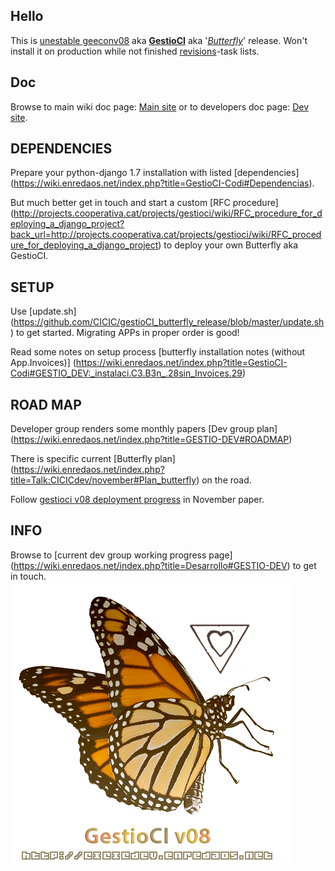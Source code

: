 Hello
---------------
This is [unestable geeconv08](https://wiki.enredaos.net/index.php?title=Talk:CICICdev/november#Road_Mapa_4) aka <b>[GestioCI](https://wiki.enredaos.net/index.php?title=GestioCI)</b> aka '<i>[Butterfly](https://wiki.enredaos.net/index.php?title=Talk:CICICdev/november#Plan_butterfly)</i>' release. 
Won't install it on production while not finished [revisions](https://wiki.enredaos.net/index.php?search=Talk%3ACICICdev_butterfly_rev%2F)-task lists.

Doc
----------------
Browse to main wiki doc page: [Main site](https://wiki.enredaos.net/index.php?title=GestioCI) or to developers doc page: [Dev site](https://wiki.enredaos.net/index.php?title=GestioCI-Desarrollo).

DEPENDENCIES
------------------
Prepare your python-django 1.7 installation with listed [dependencies] (https://wiki.enredaos.net/index.php?title=GestioCI-Codi#Dependencias).

But much better get in touch and start a custom [RFC procedure] (http://projects.cooperativa.cat/projects/gestioci/wiki/RFC_procedure_for_deploying_a_django_project?back_url=http://projects.cooperativa.cat/projects/gestioci/wiki/RFC_procedure_for_deploying_a_django_project) to deploy your own Butterfly aka GestioCI.

SETUP
--------------------
Use [update.sh] (https://github.com/CICIC/gestioCI_butterfly_release/blob/master/update.sh) to get started. Migrating APPs in proper order is good!

Read some notes on setup process [butterfly installation notes (without App.Invoices)] (https://wiki.enredaos.net/index.php?title=GestioCI-Codi#GESTIO_DEV:_instalaci.C3.B3n_.28sin_Invoices.29)

ROAD MAP
--------------------
Developer group renders some monthly papers [Dev group plan] (https://wiki.enredaos.net/index.php?title=GESTIO-DEV#ROADMAP)

There is specific current [Butterfly plan] (https://wiki.enredaos.net/index.php?title=Talk:CICICdev/november#Plan_butterfly) on the road.

Follow [gestioci v08 deployment progress](https://wiki.enredaos.net/index.php?title=CICICdev/november#GESTIO_DEV:_Butterfly_Deploying) in November paper.

INFO
--------------------
Browse to [current dev group working progress page] (https://wiki.enredaos.net/index.php?title=Desarrollo#GESTIO-DEV) to get in touch.
![GestioCI v08](https://raw.githubusercontent.com/CICIC/gestioCI_butterfly_release/master/templates/design_gestioci/logo_gestiociv08.png)
